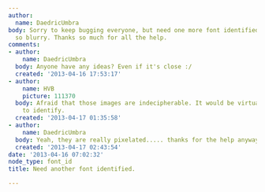 ```yaml
---
author:
  name: DaedricUmbra
body: Sorry to keep bugging everyone, but need one more font identified! Sorry it's
  so blurry. Thanks so much for all the help.
comments:
- author:
    name: DaedricUmbra
  body: Anyone have any ideas? Even if it's close :/
  created: '2013-04-16 17:53:17'
- author:
    name: HVB
    picture: 111370
  body: Afraid that those images are indecipherable. It would be virtually impossible
    to identify.
  created: '2013-04-17 01:35:58'
- author:
    name: DaedricUmbra
  body: Yeah, they are really pixelated..... thanks for the help anyways.
  created: '2013-04-17 02:43:54'
date: '2013-04-16 07:02:32'
node_type: font_id
title: Need another font identified.

---
```

